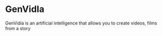 # GenVidIa
GenVidia is an artificial intelligence that allows you to create videos, films from a story

